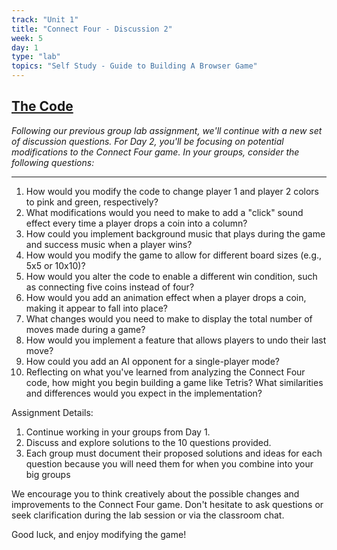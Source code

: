 ```yaml
---
track: "Unit 1"
title: "Connect Four - Discussion 2"
week: 5
day: 1
type: "lab"
topics: "Self Study - Guide to Building A Browser Game"
---
```

## [The Code](https://replit.com/@ArthurBernier/Connect-Four-Game-Donna-Frances#style.css)

_Following our previous group lab assignment, we'll continue with a new set of discussion questions. For Day 2, you'll be focusing on potential modifications to the Connect Four game. In your groups, consider the following questions:_

<hr>

1. How would you modify the code to change player 1 and player 2 colors to pink and green, respectively?
2. What modifications would you need to make to add a "click" sound effect every time a player drops a coin into a column?
3. How could you implement background music that plays during the game and success music when a player wins?
4. How would you modify the game to allow for different board sizes (e.g., 5x5 or 10x10)?
5. How would you alter the code to enable a different win condition, such as connecting five coins instead of four?
6. How would you add an animation effect when a player drops a coin, making it appear to fall into place?
7. What changes would you need to make to display the total number of moves made during a game?
8. How would you implement a feature that allows players to undo their last move?
9. How could you add an AI opponent for a single-player mode?
10. Reflecting on what you've learned from analyzing the Connect Four code, how might you begin building a game like Tetris? What similarities and differences would you expect in the implementation?

Assignment Details:

1. Continue working in your groups from Day 1.
2. Discuss and explore solutions to the 10 questions provided.
3. Each group must document their proposed solutions and ideas for each question because you will need them for when you combine into your big groups



We encourage you to think creatively about the possible changes and improvements to the Connect Four game. Don't hesitate to ask questions or seek clarification during the lab session or via the classroom chat.

Good luck, and enjoy modifying the game!

